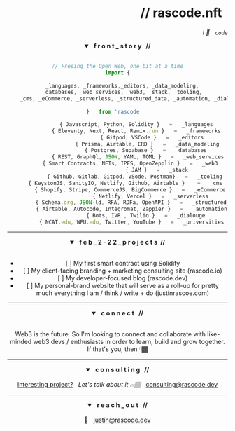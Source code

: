 <header>
	<h1 align="right">// rascode.nft &nbsp;</h1>
	<p align="right"> <em> I 🧡 &nbsp; <code>code</code></em> </p>
<header>
	
<section class="about">
	<details open>
		<summary> <strong> &nbsp; f r o n t _ s t o r y &nbsp; // </strong></summary>
	<br/>
	
```js
// Freeing the Open Web, one bit at a time
import {
		
    _languages, _frameworks,_editors, _data_modeling, 
    _databases, _web_services, _web3, _stack, _tooling, 
    _cms, _eCommerce, _serverless, _structured_data, _automation, _dialouge, _universities 
		
}   from 'rascode'	

			{ Javascript, Python, Solidity }   =   _languages
 		    { Eleventy, Next, React, Remix.run }   =   _frameworks
				      { Gitpod, VSCode }   =   _editors
			       { Prisma, Airtable, ERD }   =   _data_modeling
  			  	  { Postgres, Supabase }   =   _databases
		     { REST, GraphQl, JSON, YAML, TOML }   =   _web_services
	    { Smart Contracts, NFTs, IPFS, OpenZepplin }   =   _web3
						 { JAM }   =   _stack
	       { Github, Gitlab, Gitpod, VSode, Postman}   =   _tooling
     { KeystonJS, SanityIO, Netlify, Github, Airtable }    =   _cms
	    { Shopify, Stripe, CommerceJS, BigCommerce }   =   _eCommerce
				     { Netlify, Vercel }   =   _serverless
	     { Schema.org, JSON-ld, RFA, RDFa, OpenAPI }   =   _structured_data
	     { Airtable, Autocode, Integromat, Zappier }   =   _automation
				  { Bots, IVR , Twilio }   =   _dialouge
		 { NCAT.edu, WFU.edu, Twitter, YouTube }   =   _universities
```
</details>
</section><!-- end about section-->

<hr>
	
<section class="building">
  <details open>
	  <summary><strong> &nbsp; f e b _ 2 - 2 2 _ p r o j e c t s &nbsp;//</strong> </summary>
    	<br/>
    <ul>
	<li>[ ] My first smart contract using Solidity</li>
      	<li>[ ] My client-facing branding + marketing consulting site (rascode.io)</li>
      	<li>[ ] My developer-focused blog (rascode.dev)</li>
      	<li>[ ] My personal-brand website that will serve as a roll-up for pretty much everything I am / think / write + do (justinrascoe.com)</li>
    </ul>
  </details>
</section> <!-- end building section-->
	
<hr>
	
<section class="collab">
	<details open>
		<summary><strong> &nbsp;  c o n n e c t &nbsp; //</strong> </summary>
		<br/>
		<p>Web3 is the future.  So I'm looking to connect and collaborate with like-minded web3 devs / enthusiasts in order to learn, build and grow together.  If that's you, then 👇🏾 </p>
	</details>
</section><!--end collab section-->
	
<hr>

<section class="consulting">
	<details open>
  		<summary><strong> &nbsp; c o n s u l t i n g &nbsp; // </strong></summary>
  		<br/>
		<ins>Interesting project?</ins> &nbsp; <em>Let's talk about it 👉🏽 &nbsp; </em> <a href="mailto:consulting@rascode.dev?subject=Github Collab">consulting@rascode.dev</a>
		</details>
</section>

<hr>
	
<section class="contact">
	<details open>
  		<summary><strong> &nbsp; r e a c h _ o u t &nbsp; // </strong></summary>
  		<br/>
  		📧 &nbsp; <a href="mailto:justin@rascode.dev?subject=Github Collab">justin@rascode.dev</a>
		</details>
</section><!--end contact-->

